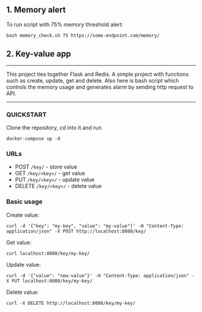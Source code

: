 ## 1. Memory alert

To run script with 75% memory threshold alert:

```
bash memory_check.sh 75 https://some-endpoint.com/memory/
```

## 2. Key-value app

-------
This project ties together Flask and Redis. 
A simple project with functions such as create, update, get and delete.
Also here is bash script which controls the memory usage and generates alarm by sending http request to API.

-------
### QUICKSTART

Clone the repository, cd into it and run

```
docker-compose up -d
```

### URLs

* POST `/key/` - store value
* GET `/key/<key>/` - get value
* PUT `/key/<key>/` - update value
* DELETE `/key/<key>/` - delete value

### Basic usage

Create value:
```
curl -d '{"key": "my-key", "value": "my-value"}' -H "Content-Type: application/json" -X POST http://localhost:8080/key/
```

Get value:
```
curl localhost:8080/key/my-key/
```

Update value:
```
curl -d '{"value": "new-value"}' -H "Content-Type: application/json" -X PUT localhost:8080/key/my-key/
```

Delete value:
```
curl -X DELETE http://localhost:8080/key/my-key/
```

